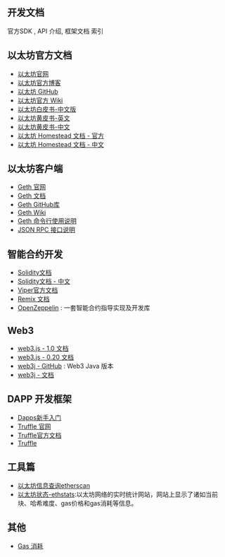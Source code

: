 
## 开发文档

官方SDK , API 介绍, 框架文档 索引


## 以太坊官方文档

* [以太坊官网](https://www.ethereum.org/)
* [以太坊官方博客](https://blog.ethereum.org)
* [以太坊 GitHub](https://github.com/ethereum)
* [以太坊官方 Wiki](https://github.com/ethereum/wiki/wiki)
* [以太坊白皮书-中文版](http://ethfans.org/posts/ethereum-whitepaper)
* [以太坊黄皮书-英文](https://ethereum.github.io/yellowpaper/paper.pdf)
* [以太坊黄皮书-中文](https://github.com/riversyang/ethereum_yellowpaper)
* [以太坊 Homestead 文档 - 官方](http://www.ethdocs.org/en/latest/)
* [以太坊 Homestead 文档 - 中文](http://ethdoc.cn/)


## 以太坊客户端

* [Geth 官网](https://geth.ethereum.org/)
* [Geth 文档](https://geth.ethereum.org/docs/)
* [Geth GitHub库 ](https://github.com/ethereum/go-ethereum)
* [Geth Wiki](https://github.com/ethereum/go-ethereum/wiki)
* [Geth 命令行使用说明](https://github.com/ethereum/go-ethereum/wiki/Command-Line-Options)
* [JSON RPC 接口说明](https://github.com/ethereum/wiki/wiki/JSON-RPC)

## 智能合约开发

* [Solidity文档](https://solidity.readthedocs.io/en/latest/)
* [Solidity文档 - 中文](https://solidity-cn.readthedocs.io)
* [Viper官方文档](https://viper.readthedocs.io/en/latest/index.html)
* [Remix 文档](https://remix.readthedocs.io/en/latest/)
* [OpenZeppelin](https://github.com/OpenZeppelin/openzeppelin-solidity) : 一套智能合约指导实现及开发库

## Web3

* [web3.js - 1.0 文档](https://web3js.readthedocs.io/en/1.0/)
* [web3.js - 0.20 文档](https://web3js.readthedocs.io/en/1.0/)
* [web3j - GitHub](https://github.com/web3j/web3j) : Web3 Java 版本
* [web3j - 文档](https://docs.web3j.io/)

## DAPP 开发框架

* [Dapps新手入门](https://dappsforbeginners.wordpress.com/)
* [Truffle 官网](https://truffleframework.com/)
* [Truffle官方文档](http://truffleframework.com/docs/)
* [Truffle](https://github.com/trufflesuite/truffle)




## 工具篇
* [以太坊信息查询etherscan](http://etherscan.io/)
* [以太坊状态-ethstats](https://ethstats.net/):以太坊网络的实时统计网站，网站上显示了诸如当前块、哈希难度、gas价格和gas消耗等信息。


## 其他

* [Gas 消耗](OPCODE_Gas.pdf)



